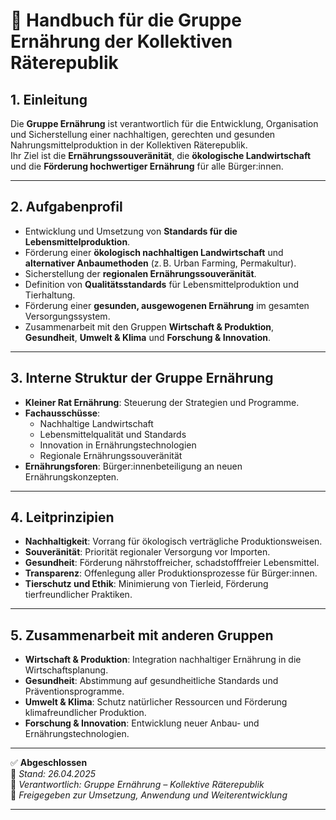 # 🌾 Handbuch für die Gruppe Ernährung der Kollektiven Räterepublik
<!--
Autor: Fabio Weidner
Version: 1.0
Sektion: Ernährung
Veröffentlichung: April 2025
-->

## 1. Einleitung

Die **Gruppe Ernährung** ist verantwortlich für die Entwicklung, Organisation und Sicherstellung einer nachhaltigen, gerechten und gesunden Nahrungsmittelproduktion in der Kollektiven Räterepublik.  
Ihr Ziel ist die **Ernährungssouveränität**, die **ökologische Landwirtschaft** und die **Förderung hochwertiger Ernährung** für alle Bürger:innen.

---

## 2. Aufgabenprofil

- Entwicklung und Umsetzung von **Standards für die Lebensmittelproduktion**.
- Förderung einer **ökologisch nachhaltigen Landwirtschaft** und **alternativer Anbaumethoden** (z. B. Urban Farming, Permakultur).
- Sicherstellung der **regionalen Ernährungssouveränität**.
- Definition von **Qualitätsstandards** für Lebensmittelproduktion und Tierhaltung.
- Förderung einer **gesunden, ausgewogenen Ernährung** im gesamten Versorgungssystem.
- Zusammenarbeit mit den Gruppen **Wirtschaft & Produktion**, **Gesundheit**, **Umwelt & Klima** und **Forschung & Innovation**.

---

## 3. Interne Struktur der Gruppe Ernährung

- **Kleiner Rat Ernährung**: Steuerung der Strategien und Programme.
- **Fachausschüsse**:
  - Nachhaltige Landwirtschaft
  - Lebensmittelqualität und Standards
  - Innovation in Ernährungstechnologien
  - Regionale Ernährungssouveränität
- **Ernährungsforen**: Bürger:innenbeteiligung an neuen Ernährungskonzepten.

---

## 4. Leitprinzipien

- **Nachhaltigkeit**: Vorrang für ökologisch verträgliche Produktionsweisen.
- **Souveränität**: Priorität regionaler Versorgung vor Importen.
- **Gesundheit**: Förderung nährstoffreicher, schadstofffreier Lebensmittel.
- **Transparenz**: Offenlegung aller Produktionsprozesse für Bürger:innen.
- **Tierschutz und Ethik**: Minimierung von Tierleid, Förderung tierfreundlicher Praktiken.

---

## 5. Zusammenarbeit mit anderen Gruppen

- **Wirtschaft & Produktion**: Integration nachhaltiger Ernährung in die Wirtschaftsplanung.
- **Gesundheit**: Abstimmung auf gesundheitliche Standards und Präventionsprogramme.
- **Umwelt & Klima**: Schutz natürlicher Ressourcen und Förderung klimafreundlicher Produktion.
- **Forschung & Innovation**: Entwicklung neuer Anbau- und Ernährungstechnologien.

---

✅ **Abgeschlossen**  
📅 *Stand: 26.04.2025*  
🏩 *Verantwortlich: Gruppe Ernährung – Kollektive Räterepublik*  
🔐 *Freigegeben zur Umsetzung, Anwendung und Weiterentwicklung*

---

